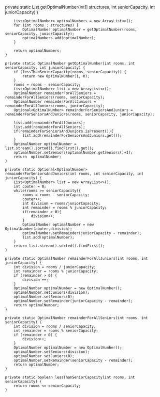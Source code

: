 private static List<OptimalNumber> getOptimalNumber(int[] structures, int seniorCapacity, int juniorCapacity) {

        List<OptimalNumber> optimalNumbers = new ArrayList<>();
        for (int rooms : structures) {
            OptimalNumber optimalNumber = getOptimalNumber(rooms, seniorCapacity, juniorCapacity);
            optimalNumbers.add(optimalNumber);
        }

        return optimalNumbers;
    }

    private static OptimalNumber getOptimalNumber(int rooms, int seniorCapacity, int juniorCapacity) {
        if (lessThanSeniorCapacity(rooms, seniorCapacity)) {
            return new OptimalNumber(1, 0);
        }
        rooms = rooms - seniorCapacity;
        List<OptimalNumber> list = new ArrayList<>();
        OptimalNumber remainderForAllSeniors = remainderForAllSeniors(rooms, seniorCapacity);
        OptimalNumber remainderForAllJuniors = remainderForAllJuniors(rooms, juniorCapacity);
        Optional<OptimalNumber> remainderForSeniorsAndJuniors = remainderForSeniorsAndJuniors(rooms, seniorCapacity, juniorCapacity);

        list.add(remainderForAllJuniors);
        list.add(remainderForAllSeniors);
        if(remainderForSeniorsAndJuniors.isPresent()){
            list.add(remainderForSeniorsAndJuniors.get());
        }
        OptimalNumber optimalNumber = list.stream().sorted().findFirst().get();
        optimalNumber.setSeniors(optimalNumber.getSeniors()+1);
        return  optimalNumber;
    }

    private static Optional<OptimalNumber> remainderForSeniorsAndJuniors(int rooms, int seniorCapacity, int juniorCapacity) {
        List<OptimalNumber> list = new ArrayList<>();
        int couter = 0;
        while(rooms >= seniorCapacity){
            rooms = rooms - seniorCapacity;
            couter++;
            int division = rooms/juniorCapacity;
            int remainder = rooms % juniorCapacity;
            if(remainder > 0){
                division++;
            }
            OptimalNumber optimalNumber = new OptimalNumber(couter,division);
            optimalNumber.setRemainder(juniorCapacity - remainder);
            list.add(optimalNumber);
        }
        return list.stream().sorted().findFirst();
    }

    private static OptimalNumber remainderForAllJuniors(int rooms, int juniorCapacity) {
        int division = rooms / juniorCapacity;
        int remainder = rooms % juniorCapacity;
        if (remainder > 0) {
            division ++;
        }
        OptimalNumber optimalNumber = new OptimalNumber();
        optimalNumber.setJuniors(division);
        optimalNumber.setSeniors(0);
        optimalNumber.setRemainder(juniorCapacity - remainder);
        return optimalNumber;
    }

    private static OptimalNumber remainderForAllSeniors(int rooms, int seniorCapacity) {
        int division = rooms / seniorCapacity;
        int remainder = rooms % seniorCapacity;
        if (remainder > 0) {
            division++;
        }
        OptimalNumber optimalNumber = new OptimalNumber();
        optimalNumber.setSeniors(division);
        optimalNumber.setJuniors(0);
        optimalNumber.setRemainder(seniorCapacity - remainder);
        return optimalNumber;
    }

    private static boolean lessThanSeniorCapacity(int rooms, int seniorCapacity) {
        return rooms <= seniorCapacity;
    }
